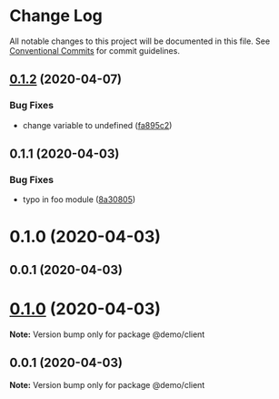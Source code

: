 # Change Log

All notable changes to this project will be documented in this file.
See [Conventional Commits](https://conventionalcommits.org) for commit guidelines.

## [0.1.2](https://github.com/lfantone/monorepo-semantic-release-demo/compare/@demo/client@0.1.1...@demo/client@0.1.2) (2020-04-07)


### Bug Fixes

* change variable to undefined ([fa895c2](https://github.com/lfantone/monorepo-semantic-release-demo/commit/fa895c29661dd2ae8318e782661720d44d43e8f3))





## 0.1.1 (2020-04-03)


### Bug Fixes

* typo in foo module ([8a30805](https://github.com/lfantone/monorepo-semantic-release-demo/commit/8a30805449946ce8a86fc8e0e00d4ca1705a7d2c))



# 0.1.0 (2020-04-03)



## 0.0.1 (2020-04-03)





# [0.1.0](https://github.com/lfantone/monorepo-semantic-release-demo/compare/v0.0.1...v0.1.0) (2020-04-03)

**Note:** Version bump only for package @demo/client





## 0.0.1 (2020-04-03)

**Note:** Version bump only for package @demo/client
